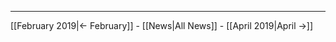 <!-- LANG:EN, title="March 2019"-->

<hr>

[[February 2019|← February]] - [[News|All News]] - [[April 2019|April →]]